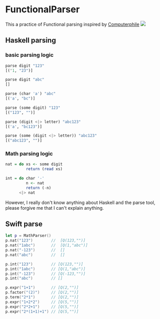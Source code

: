 # FunctionalParser

This a practice of Functional parsing inspired by [
Computerphile](https://www.youtube.com/user/Computerphile)
[![](https://i.ytimg.com/vi/dDtZLm7HIJs/maxresdefault.jpg)](https://www.youtube.com/watch?v=dDtZLm7HIJs&ab_channel=Computerphile)

## Haskell parsing

### basic parsing logic 
```haskell
parse digit "123"
[('1, "23")]

parse digit "abc"
[]

parse (char 'a') "abc"
[('a', "bc")]

parse (some digit) "123"
[("123", "")]

parse (digit <|> letter) "abc123"
[('a', "bc123")]

parse (some (digit <|> letter)) "abc123"
[("abc123", "")]
```
### Math parsing logic

```Haskell
nat = do xs <- some digit
         return (read xs)

int = do char '-'
         n <- nat
         return (-n)
      <|> nat
```

However, I really don't know anything about Haskell and the parse tool, please forgive me that I can't explain anything.

## Swift parse

```swift
let p = MathParser()
p.nat("123")        //  [Q(123,"")]
p.nat("1abc")       //  [Q(1,"abc")]
p.nat("-123")       //  []
p.nat("abc")        //  []

p.int("123")        // [Q(123,"")]
p.int("1abc")       // [Q(1,"abc")]
p.int("-123")       // [Q(-123,"")]
p.int("abc")        // []

p.expr("1+1")       // [Q(2,"")]
p.factor("(2)")     // [Q(2,"")]
p.term("2*1")       // [Q(2,"")]
p.expr("1+2*2")     // [Q(5,"")]
p.expr("2*2+1")     // [Q(5,"")]
p.expr("2*(1+1)+1") // [Q(5,"")]

```
